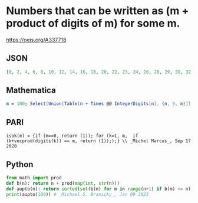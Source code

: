# Numbers that can be written as \(m \+ product of digits of m\) for some m\.
https://oeis.org/A337718
## JSON
```JSON
[0, 2, 4, 6, 8, 10, 12, 14, 16, 18, 20, 22, 23, 24, 26, 28, 29, 30, 32, 34, 35, 38, 40, 41, 42, 44, 45, 46, 47, 50, 54, 55, 56, 58, 60, 62, 65, 66, 67, 68, 70, 74, 75, 78, 80, 81, 85, 86, 88, 89, 90, 92, 94, 95, 98, 100, 101, 102, 103, 104, 105, 106, 107, 108, 109]
```
## Mathematica
```Mathematica
m = 100; Select[Union[Table[n + Times @@ IntegerDigits[n], {n, 0, m}]], # <= m &] (* _Amiram Eldar_, Sep 16 2020 *)
```
## PARI
```PARI
isok(m) = {if (m==0, return (1)); for (k=1, m,  if (k+vecprod(digits(k)) == m, return (1)););} \\ _Michel Marcus_, Sep 17 2020
```
## Python
```Python
from math import prod
def b(n): return n + prod(map(int, str(n)))
def aupto(n): return sorted(set(b(m) for m in range(n+1) if b(m) <= n))
print(aupto(109)) # _Michael S. Branicky_, Jan 09 2023
```
